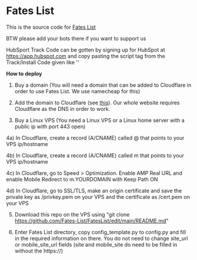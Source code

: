 # Fates List

This is the source code for [Fates List](https://fateslist.xyz)

BTW please add your bots there if you want to support us

HubSport Track Code can be gotten by signing up for HubSpot at https://app.hubspot.com and copy pasting the script tag from the Track/Install Code given like '<script type="text/javascript" id="hs-script-loader" async defer src="//js.hs-scripts.com/REDACTED.js"></script>'


**How to deploy**

1. Buy a domain (You will need a domain that can be added to Cloudflare in order to use Fates List. We use namecheap for this)

2. Add the domain to Cloudflare (see [this](https://support.cloudflare.com/hc/en-us/articles/201720164-Creating-a-Cloudflare-account-and-adding-a-website)). Our whole website requires Cloudflare as the DNS in order to work.

3. Buy a Linux VPS (You need a Linux VPS or a Linux home server with a public ip with port 443 open)

 4a) In Cloudflare, create a record (A/CNAME) called @ that points to your VPS ip/hostname

 4b) In Cloudflare, create a record (A/CNAME) called m that points to your VPS ip/hostname

 4c) In Cloudflare, go to Speed > Optimization. Enable AMP Real URL and enable Mobile Redirect to m.YOURDOMAIN with Keep Path ON
 
 4d) In Cloudflare, go to SSL/TLS, make an origin certificate and save the private key as /privkey.pem on your VPS and the certificate as /cert.pem on your VPS

5. Download this repo on the VPS using "git clone https://github.com/Fates-List/FatesList/edit/main/README.md"

6. Enter Fates List directory, copy config_template.py to config.py and fill in the required information on there. You do not need to change site_url or mobile_site_url fields (site and mobile_site do need to be filled in without the https://)
